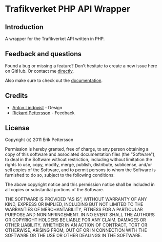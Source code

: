 # Trafikverket PHP API Wrapper

## Introduction

A wrapper for the Trafikverket API written in PHP.

## Feedback and questions

Found a bug or missing a feature? Don't hesitate to create a new issue here on GitHub. Or contact me [directly](https://github.com/ptz0n).

Also make sure to check out the [documentation](http://tagtider.net/blogg/tjanster/trafikverket-exponerar-api/).

## Credits

* [Anton Lindqvist](https://github.com/mptre) - Design
* [Rickard Pettersson](https://github.com/RickardPettersson) - Feedback

## License

Copyright (c) 2011 Erik Pettersson

Permission is hereby granted, free of charge, to any person obtaining a copy
of this software and associated documentation files (the "Software"), to deal
in the Software without restriction, including without limitation the rights
to use, copy, modify, merge, publish, distribute, sublicense, and/or sell
copies of the Software, and to permit persons to whom the Software is
furnished to do so, subject to the following conditions:

The above copyright notice and this permission notice shall be included in
all copies or substantial portions of the Software.

THE SOFTWARE IS PROVIDED "AS IS", WITHOUT WARRANTY OF ANY KIND, EXPRESS OR
IMPLIED, INCLUDING BUT NOT LIMITED TO THE WARRANTIES OF MERCHANTABILITY,
FITNESS FOR A PARTICULAR PURPOSE AND NONINFRINGEMENT. IN NO EVENT SHALL THE
AUTHORS OR COPYRIGHT HOLDERS BE LIABLE FOR ANY CLAIM, DAMAGES OR OTHER
LIABILITY, WHETHER IN AN ACTION OF CONTRACT, TORT OR OTHERWISE, ARISING FROM,
OUT OF OR IN CONNECTION WITH THE SOFTWARE OR THE USE OR OTHER DEALINGS IN
THE SOFTWARE.